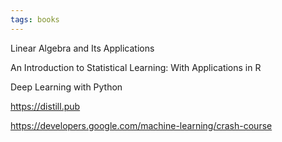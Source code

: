 ```yaml
---
tags: books 
---
```



Linear Algebra and Its Applications

An Introduction to Statistical Learning: With Applications in R

Deep Learning with Python

<https://distill.pub>

<https://developers.google.com/machine-learning/crash-course>

